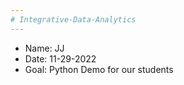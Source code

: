 ```yaml
---
# Integrative-Data-Analytics
---
```

* Name: JJ
* Date: 11-29-2022
* Goal: Python Demo for our students


